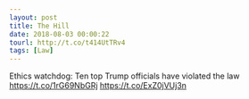 ```yaml
---
layout: post
title: The Hill
date: 2018-08-03 00:00:22
tourl: http://t.co/t414UtTRv4
tags: [Law]
---
```

Ethics watchdog: Ten top Trump officials have violated the law https://t.co/1rG69NbGRj https://t.co/ExZ0jVUj3n